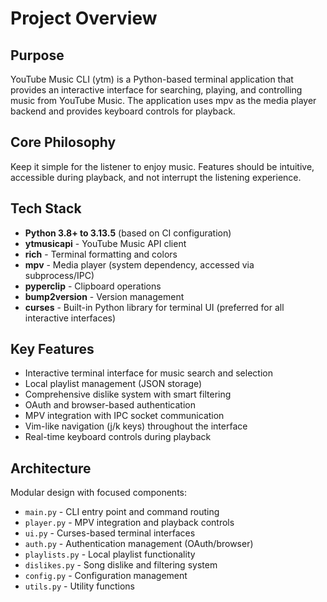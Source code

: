 # Project Overview

## Purpose
YouTube Music CLI (ytm) is a Python-based terminal application that provides an interactive interface for searching, playing, and controlling music from YouTube Music. The application uses mpv as the media player backend and provides keyboard controls for playback.

## Core Philosophy
Keep it simple for the listener to enjoy music. Features should be intuitive, accessible during playback, and not interrupt the listening experience.

## Tech Stack
- **Python 3.8+ to 3.13.5** (based on CI configuration)
- **ytmusicapi** - YouTube Music API client
- **rich** - Terminal formatting and colors
- **mpv** - Media player (system dependency, accessed via subprocess/IPC)
- **pyperclip** - Clipboard operations
- **bump2version** - Version management
- **curses** - Built-in Python library for terminal UI (preferred for all interactive interfaces)

## Key Features
- Interactive terminal interface for music search and selection
- Local playlist management (JSON storage)
- Comprehensive dislike system with smart filtering
- OAuth and browser-based authentication
- MPV integration with IPC socket communication
- Vim-like navigation (j/k keys) throughout the interface
- Real-time keyboard controls during playback

## Architecture
Modular design with focused components:
- `main.py` - CLI entry point and command routing
- `player.py` - MPV integration and playback controls
- `ui.py` - Curses-based terminal interfaces
- `auth.py` - Authentication management (OAuth/browser)
- `playlists.py` - Local playlist functionality
- `dislikes.py` - Song dislike and filtering system
- `config.py` - Configuration management
- `utils.py` - Utility functions